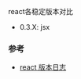 react各稳定版本对比

- 0.3.X: jsx



### 参考
- [react 版本日志](https://github.com/facebook/react/blob/master/CHANGELOG.md)  